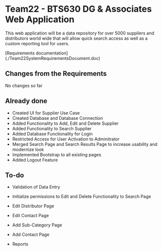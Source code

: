 # Team22 - BTS630 DG & Associates Web Application

This web application will be a data repository for over 5000 suppliers and distributors world wide that will allow quick search access as well as a custom reporting tool for users.

[Requirements documentation] (./Team22SystemRequirementsDocument.doc)

## Changes from the Requirements

No changes so far

## Already done

* Created UI for Supplier Use Case
* Created Database and Database Connection
* Added Functionality to Add, Edit and Delete Supplier
* Added Functionality to Search Supplier
* Added Database Functionality for Login
* Restricted Access for User Activation to Adminitrator
* Merged Search Page and Search Results Page to increase usability and modernize look
* Implemented Bootstrap to all existing pages
* Added Logout Feature

## To-do

* Validation of Data Entry
* Initialize permissions to Edit and Delete Functionality to Search Page

* Edit Distributor Page
* Edit Contact Page

* Add Sub-Category Page
* Add Contact Page

* Reports

